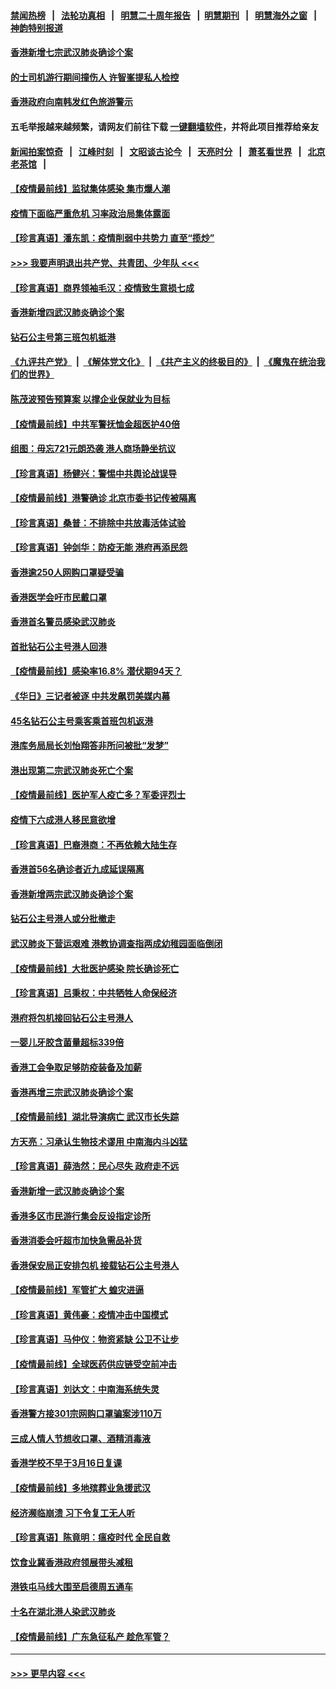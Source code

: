 #### [禁闻热榜](热点新闻.md?=0)  &nbsp;&nbsp;|&nbsp;&nbsp; [法轮功真相](https://github.com/gfw-breaker/truth/blob/master/README.md?=0) &nbsp;&nbsp;|&nbsp;&nbsp; [明慧二十周年报告](https://github.com/gfw-breaker/mh-reports/blob/master/README.md?=0) &nbsp;&nbsp;|&nbsp;&nbsp;[明慧期刊](https://github.com/gfw-breaker/mh-qikan) &nbsp;&nbsp;|&nbsp;&nbsp; [明慧海外之窗](https://github.com/gfw-breaker/mh-news/blob/master/README.md?=0) &nbsp;&nbsp;|&nbsp;&nbsp; [神韵特别报道](https://github.com/gfw-breaker/mh-news/blob/master/shenyun.md?=0)
#### [香港新增七宗武汉肺炎确诊个案](../pages/nsc415/n11893498.md?t=02252302) 
#### [的士司机游行期间撞伤人 许智峯提私人检控](../pages/nsc415/n11893483.md?t=02252302) 
#### [香港政府向南韩发红色旅游警示](../pages/nsc415/n11893398.md?t=02252302) 
#### 五毛举报越来越频繁，请网友们前往下载 [一键翻墙软件](https://github.com/gfw-breaker/ssr-accounts)，并将此项目推荐给亲友
#### [新闻拍案惊奇](https://github.com/gfw-breaker/banned-news/blob/master/pages/link4.md) &nbsp;&nbsp;|&nbsp;&nbsp; [江峰时刻](https://github.com/gfw-breaker/banned-news/blob/master/pages/link4.md) &nbsp;&nbsp;|&nbsp;&nbsp; [文昭谈古论今](https://github.com/gfw-breaker/banned-news/blob/master/pages/link4.md) &nbsp;&nbsp;|&nbsp;&nbsp; [天亮时分](https://github.com/gfw-breaker/banned-news/blob/master/pages/link4.md) &nbsp;&nbsp;|&nbsp;&nbsp; [萧茗看世界](https://github.com/gfw-breaker/banned-news/blob/master/pages/link4.md) &nbsp;&nbsp;|&nbsp;&nbsp; [北京老茶馆](https://github.com/gfw-breaker/banned-news/blob/master/pages/link4.md) &nbsp;&nbsp;|&nbsp;&nbsp; 
#### [【疫情最前线】监狱集体感染 集市爆人潮](../pages/nsc415/n11893181.md?t=02252302) 
#### [疫情下面临严重危机  习率政治局集体露面](../pages/nsc415/n11893305.md?t=02252302) 
#### [【珍言真语】潘东凯：疫情削弱中共势力 直至“揽炒”](../pages/nsc415/n11892866.md?t=02252302) 
#### [>>> 我要声明退出共产党、共青团、少年队 <<<](https://github.com/begood0513/goodnews/blob/master/quit/letter.md) 
#### [【珍言真语】商界领袖毛汉：疫情致生意损七成](../pages/nsc415/n11890348.md?t=02252302) 
#### [香港新增四武汉肺炎确诊个案](../pages/nsc415/n11890610.md?t=02252302) 
#### [钻石公主号第三班包机抵港](../pages/nsc415/n11890645.md?t=02252302) 
#### [《九评共产党》](https://github.com/begood0513/9ping.md/blob/master/README.md) &nbsp;|&nbsp; [《解体党文化》](../../../../jtdwh.md/blob/master/README.md)  &nbsp;|&nbsp; [《共产主义的终极目的》](../../../../gczydzjmd.md/blob/master/README.md) &nbsp;|&nbsp; [《魔鬼在统治我们的世界》](../../../../mgztzwmdsj.md/blob/master/README.md) 
#### [陈茂波预告预算案 以撑企业保就业为目标](../pages/nsc415/n11890574.md?t=02252302) 
#### [【疫情最前线】中共军警抚恤金超医护40倍](../pages/nsc415/n11890458.md?t=02252302) 
#### [组图：毋忘721元朗恐袭 港人商场静坐抗议](../pages/nsc415/n11876882.md?t=02252302) 
#### [【珍言真语】杨健兴：警惕中共舆论战误导](../pages/nsc415/n11888131.md?t=02252302) 
#### [【疫情最前线】港警确诊 北京市委书记传被隔离](../pages/nsc415/n11886872.md?t=02252302) 
#### [【珍言真语】桑普：不排除中共放毒活体试验](../pages/nsc415/n11886832.md?t=02252302) 
#### [【珍言真语】钟剑华：防疫无能 港府再添民怨](../pages/nsc415/n11884504.md?t=02252302) 
#### [香港逾250人网购口罩疑受骗](../pages/nsc415/n11884388.md?t=02252302) 
#### [香港医学会吁市民戴口罩](../pages/nsc415/n11884367.md?t=02252302) 
#### [香港首名警员感染武汉肺炎](../pages/nsc415/n11884357.md?t=02252302) 
#### [首批钻石公主号港人回港](../pages/nsc415/n11884333.md?t=02252302) 
#### [【疫情最前线】感染率16.8% 潜伏期94天？](../pages/nsc415/n11884256.md?t=02252302) 
#### [《华日》三记者被逐 中共发飙罚美媒内幕](../pages/nsc415/n11884184.md?t=02252302) 
#### [45名钻石公主号乘客乘首班包机返港](../pages/nsc415/n11881770.md?t=02252302) 
#### [港库务局局长刘怡翔答非所问被批“发梦”](../pages/nsc415/n11881752.md?t=02252302) 
#### [港出现第二宗武汉肺炎死亡个案](../pages/nsc415/n11881736.md?t=02252302) 
#### [【疫情最前线】医护军人疫亡多？军委评烈士](../pages/nsc415/n11881655.md?t=02252302) 
#### [疫情下六成港人移民意欲增](../pages/nsc415/n11881699.md?t=02252302) 
#### [【珍言真语】巴裔港商：不再依赖大陆生存](../pages/nsc415/n11881126.md?t=02252302) 
#### [香港首56名确诊者近九成延误隔离](../pages/nsc415/n11879079.md?t=02252302) 
#### [香港新增两宗武汉肺炎确诊个案](../pages/nsc415/n11879064.md?t=02252302) 
#### [钻石公主号港人或分批撤走](../pages/nsc415/n11879029.md?t=02252302) 
#### [武汉肺炎下营运艰难 港教协调查指两成幼稚园面临倒闭](../pages/nsc415/n11878989.md?t=02252302) 
#### [【疫情最前线】大批医护感染 院长确诊死亡](../pages/nsc415/n11878595.md?t=02252302) 
#### [【珍言真语】吕秉权：中共牺牲人命保经济](../pages/nsc415/n11878390.md?t=02252302) 
#### [港府将包机接回钻石公主号港人](../pages/nsc415/n11876352.md?t=02252302) 
#### [一婴儿牙胶含菌量超标339倍](../pages/nsc415/n11876336.md?t=02252302) 
#### [香港工会争取足够防疫装备及加薪](../pages/nsc415/n11876313.md?t=02252302) 
#### [香港再增三宗武汉肺炎确诊个案](../pages/nsc415/n11876297.md?t=02252302) 
#### [【疫情最前线】湖北导演病亡 武汉市长失踪](../pages/nsc415/n11876272.md?t=02252302) 
#### [方天亮：习承认生物技术谬用 中南海内斗凶猛](../pages/nsc415/n11873679.md?t=02252302) 
#### [【珍言真语】薛浩然：民心尽失 政府走不远](../pages/nsc415/n11875838.md?t=02252302) 
#### [香港新增一武汉肺炎确诊个案](../pages/nsc415/n11874044.md?t=02252302) 
#### [香港多区市民游行集会反设指定诊所](../pages/nsc415/n11874017.md?t=02252302) 
#### [香港消委会吁超市加快急需品补货](../pages/nsc415/n11874003.md?t=02252302) 
#### [香港保安局正安排包机 接载钻石公主号港人](../pages/nsc415/n11873932.md?t=02252302) 
#### [【疫情最前线】军管扩大 蝗灾进逼](../pages/nsc415/n11873780.md?t=02252302) 
#### [【珍言真语】黄伟豪：疫情冲击中国模式](../pages/nsc415/n11873482.md?t=02252302) 
#### [【珍言真语】马仲仪：物资紧缺 公卫不让步](../pages/nsc415/n11872315.md?t=02252302) 
#### [【疫情最前线】全球医药供应链受空前冲击](../pages/nsc415/n11869614.md?t=02252302) 
#### [【珍言真语】刘达文：中南海系统失灵](../pages/nsc415/n11869465.md?t=02252302) 
#### [香港警方接301宗网购口罩骗案涉110万](../pages/nsc415/n11867572.md?t=02252302) 
#### [三成人情人节想收口罩、酒精消毒液](../pages/nsc415/n11867523.md?t=02252302) 
#### [香港学校不早于3月16日复课](../pages/nsc415/n11867498.md?t=02252302) 
#### [【疫情最前线】多地殡葬业急援武汉](../pages/nsc415/n11866914.md?t=02252302) 
#### [经济濒临崩溃 习下令复工无人听](../pages/nsc415/n11867269.md?t=02252302) 
#### [【珍言真语】陈竟明：瘟疫时代 全民自救](../pages/nsc415/n11866765.md?t=02252302) 
#### [饮食业冀香港政府领展带头减租](../pages/nsc415/n11864876.md?t=02252302) 
#### [港铁屯马线大围至启德周五通车](../pages/nsc415/n11864842.md?t=02252302) 
#### [十名在湖北港人染武汉肺炎](../pages/nsc415/n11864807.md?t=02252302) 
#### [【疫情最前线】广东急征私产 趁危军管？](../pages/nsc415/n11864205.md?t=02252302) 

----
#### [ >>> 更早内容 <<< ](../indexes/nsc415-earlier.md)
